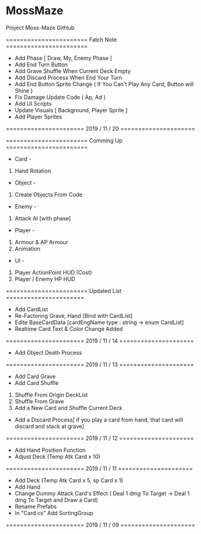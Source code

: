 # MossMaze
Project Moss-Maze GitHub

======================= Fatch Note =======================

- Add Phase [ Draw, My, Enemy Phase ]
- Add End Turn Button
- Add Grave Shuffle When Current Deck Empty
- Add Discard Process When End Your Turn
- Add End Button Sprite Change ( If You Can't Play Any Card, Button will Shine )
- Fix Damage Update Code ( Ap, Ad )
- Add UI Scripts
- Update Visuals [ Background, Player Sprite ]
- Add Player Sprites

====================== 2019 / 11 / 20 =====================

======================= Comming Up =======================

- Card -
1. Hand Rotation

- Object -
1. Create Objects From Code

- Enemy -
1. Attack AI [with phase]

- Player -
1. Armour & AP Armour
2. Animation

- UI -
1. Player ActionPoint HUD (Cost)
2. Player / Enemy HP HUD

======================= Updated List ======================

- Add CardList
- Re-Factoring Grave, Hand [Bind with CardList]
- Edite BaseCardData [cardEngName type : string -> enum CardList]
- Realtime Card Text & Color Change Added

====================== 2019 / 11 / 14 =====================

- Add Object Death Process

====================== 2019 / 11 / 13 =====================

- Add Card Grave
- Add Card Shuffle
1. Shuffle From Origin DeckList
2. Shuffle From Grave
3. Add a New Card and Shuffle Current Deck
- Add a Discard Process[ if you play a card from hand, that card will discard and stack at grave] 

====================== 2019 / 11 / 12 =====================

- Add Hand Position Function
- Adjust Deck (Temp Atk Card x 10)

====================== 2019 / 11 / 11 =====================

- Add Deck (Temp Atk Card x 5, sp Card x 1)
- Add Hand 
- Change Dummy Attack Card's Effect
( Deal 1 dmg To Target -> Deal 1 dmg To Target and Draw a Card)
- Rename Prefabs
- In "Card.cs" Add SortingGroup

====================== 2019 / 11 / 09 =====================



